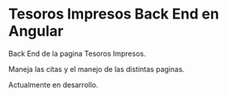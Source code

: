 # Tesoros Impresos Back End en Angular

Back End de la pagina Tesoros Impresos.

Maneja las citas y el manejo de las distintas paginas.

Actualmente en desarrollo.